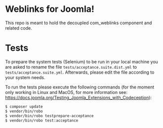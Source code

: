# Weblinks for Joomla!

This repo is meant to hold the decoupled com_weblinks component and related code.

# Tests
To prepare the system tests (Selenium) to be run in your local machine you are asked to rename the file `tests/acceptance.suite.dist.yml` to `tests/acceptance.suite.yml`. Afterwards, please edit the file according to your system needs.

To run the tests please execute the following commands (for the moment only working in Linux and MacOS, for more information see: https://docs.joomla.org/Testing_Joomla_Extensions_with_Codeception):

```bash
$ composer update
$ vendor/bin/robo
$ vendor/bin/robo testprepare-acceptance
$ vendor/bin/robo test:acceptance
```